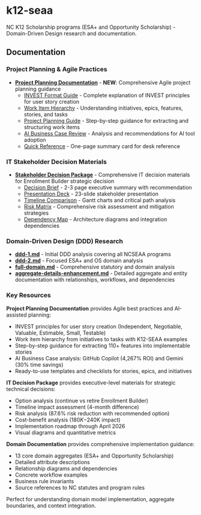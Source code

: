 # k12-seaa

NC K12 Scholarship programs (ESA+ and Opportunity Scholarship) - Domain-Driven Design research and documentation.

## Documentation

### Project Planning & Agile Practices

- **[Project Planning Documentation](projects/README.md)** - **NEW**: Comprehensive Agile project planning guidance
  - [INVEST Format Guide](projects/invest-format-guide.md) - Complete explanation of INVEST principles for user story creation
  - [Work Item Hierarchy](projects/work-item-hierarchy.md) - Understanding initiatives, epics, features, stories, and tasks
  - [Project Planning Guide](projects/project-planning-guide.md) - Step-by-step guidance for extracting and structuring work items
  - [AI Business Case Review](projects/ai-business-case-review.md) - Analysis and recommendations for AI tool adoption
  - [Quick Reference](projects/quick-reference.md) - One-page summary card for desk reference

### IT Stakeholder Decision Materials

- **[Stakeholder Decision Package](stakeholder-decision/README.md)** - Comprehensive IT decision materials for Enrollment Builder strategic decision
  - [Decision Brief](stakeholder-decision/decision-brief.md) - 2-3 page executive summary with recommendation
  - [Presentation Deck](stakeholder-decision/presentation-deck.md) - 23-slide stakeholder presentation
  - [Timeline Comparison](stakeholder-decision/diagrams/timeline-comparison.md) - Gantt charts and critical path analysis
  - [Risk Matrix](stakeholder-decision/diagrams/risk-matrix.md) - Comprehensive risk assessment and mitigation strategies
  - [Dependency Map](stakeholder-decision/diagrams/dependency-map.md) - Architecture diagrams and integration dependencies

### Domain-Driven Design (DDD) Research

- **[ddd-1.md](research/ddd-1.md)** - Initial DDD analysis covering all NCSEAA programs
- **[ddd-2.md](research/ddd-2.md)** - Focused ESA+ and OS domain analysis
- **[full-domain.md](research/full-domain.md)** - Comprehensive statutory and domain analysis
- **[aggregate-details-enhancement.md](research/aggregate-details-enhancement.md)** - Detailed aggregate and entity documentation with relationships, workflows, and dependencies

### Key Resources

**Project Planning Documentation** provides Agile best practices and AI-assisted planning:
- INVEST principles for user story creation (Independent, Negotiable, Valuable, Estimable, Small, Testable)
- Work item hierarchy from initiatives to tasks with K12-SEAA examples
- Step-by-step guidance for extracting 110+ features into implementable stories
- AI Business Case analysis: GitHub Copilot (4,267% ROI) and Gemini (30% time savings)
- Ready-to-use templates and checklists for stories, epics, and initiatives

**IT Decision Package** provides executive-level materials for strategic technical decisions:
- Option analysis (continue vs retire Enrollment Builder)
- Timeline impact assessment (4-month difference)
- Risk analysis (87.6% risk reduction with recommended option)
- Cost-benefit analysis ($180K-$240K impact)
- Implementation roadmap through April 2026
- Visual diagrams and quantitative metrics

**Domain Documentation** provides comprehensive implementation guidance:
- 13 core domain aggregates (ESA+ and Opportunity Scholarship)
- Detailed attribute descriptions
- Relationship diagrams and dependencies
- Concrete workflow examples
- Business rule invariants
- Source references to NC statutes and program rules

Perfect for understanding domain model implementation, aggregate boundaries, and context integration.

